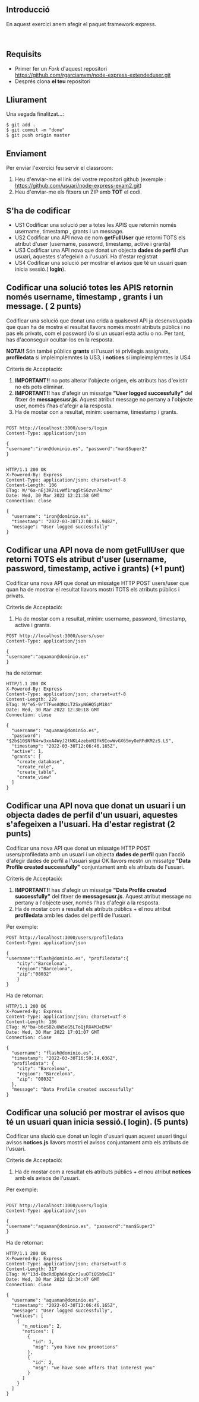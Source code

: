 ## Introducció

En aquest exercici anem afegir el paquet framework express.

<br>

## Requisits

- Primer fer un _Fork_ d'aquest repositori https://github.com/rgarciamvm/node-express-extendeduser.git
- Després clona __el teu__ repositori

## Lliurament

Una vegada finalitzat...:

```shell
$ git add .
$ git commit -m "done"
$ git push origin master
```
## Enviament

Per enviar l'exercici feu servir el classroom:

1. Heu d'enviar-me el link del vostre repositori github (exemple : https://github.com/usuari/node-express-exam2.git)
2. Heu d'enviar-me els fitxers un ZIP amb **TOT** el codi.

## S'ha de codificar

- US1 Codificar una solució per a totes les APIS que retornin només username, timestamp , grants i un message.
- US2 Codificar una API nova de nom **getFullUser** que retorni TOTS els atribut d'user (username, password, timestamp, active i grants)
- US3 Codificar una API nova que donat un objecta **dades de perfil** d'un usuari, aquestes s'afegeixin a l'usuari. Ha d'estar registrat
- US4 Codificar una solució per mostrar el avisos que té un usuari quan inicia sessió.( **login**).


## Codificar una solució totes les APIS retornin només username, timestamp , grants i un message. ( 2 punts)

 Codificar una solució que donat una crida a qualsevol API ja desenvolupada que quan ha de mostra el resultat llavors només mostri atributs públics i no pas els privats, com el password i/o si un usuari està actiu o no. Per tant, has d'aconseguir ocultar-los en la resposta.

**NOTA!!** Són també públics **grants** si l'usuari té privilegis assignats, **profiledata** si impleimplemntes la US3,  i **notices** si impleimplemntes la US4

Criteris de Acceptació:

1. **IMPORTANT!!** no pots alterar l'objecte origen, els atributs has d'existir no els pots eliminar.
2. **IMPORTANT!!** has d'afegir un missatge **"User logged successfully"** del fitxer de **messagesusr.js**. Aquest atribut message no pertany a l'objecte user, només l'has d'afegir a la resposta.
3. Ha de mostar con a resultat, mínim: username, timestamp i grants.

```

POST http://localhost:3000/users/login
Content-Type: application/json

{
"username":"iron@dominio.es", "password":"man$Super2"
}


HTTP/1.1 200 OK
X-Powered-By: Express
Content-Type: application/json; charset=utf-8
Content-Length: 106
ETag: W/"6a-nEj3R7sLvWf1rog5tS6zvn74rmo"
Date: Wed, 30 Mar 2022 12:21:58 GMT
Connection: close

{
  "username": "iron@dominio.es",
  "timestamp": "2022-03-30T12:08:16.948Z",
  "message": "User logged successfully"
}

``` 

## Codificar una API nova de nom **getFullUser** que retorni TOTS els atribut d'user (username, password, timestamp, active i grants) (+1 punt)

Codificar una nova API que donat un missatge HTTP POST users/user que quan ha de mostrar el resultat llavors mostri TOTS els atributs públics i privats.

Criteris de Acceptació:

1. Ha de mostar com a resultat, mínim: username, password, timestamp, active i grants.


```
POST http://localhost:3000/users/user
Content-Type: application/json

{
"username":"aquaman@dominio.es"
}
```

ha de retornar:

```
HTTP/1.1 200 OK
X-Powered-By: Express
Content-Type: application/json; charset=utf-8
Content-Length: 229
ETag: W/"e5-9rT7FweAQNzLT2SxyNGHQ5pM184"
Date: Wed, 30 Mar 2022 12:30:18 GMT
Connection: close

{
  "username": "aquaman@dominio.es",
  "password": "$2b$10$NfN4rw3xoA4WyJ2tNKL4zebxNIfk9IowWvGX6SmyOeRFdKM2zS.LS",
  "timestamp": "2022-03-30T12:06:46.165Z",
  "active": 1,
  "grants": [
    "create_database",
    "create_role",
    "create_table",
    "create_view"
  ]
}
```
##  Codificar una API nova que donat un usuari i un objecta **dades de perfil** d'un usuari, aquestes s'afegeixen a l'usuari. Ha d'estar registrat (2 punts)

Codificar una nova API que donat un missatge HTTP POST users/profiledata amb un usuari i un objecta **dades de perfil** quan l'acció d'afegir dades de perfil a l'usuari sigui OK llavors mostri un missatge **"Data Profile created successfully"** conjuntament amb els atributs de l'usuari.

Criteris de Acceptació:

1. **IMPORTANT!!** has d'afegir un missatge **"Data Profile created successfully"** del fitxer de **messagesusr.js**. Aquest atribut message no pertany a l'objecte user, només l'has d'afegir a la resposta.
2.  Ha de mostar com a resultat els atributs públics + el nou atribut **profiledata**  amb les dades del perfil de l'usuari. 

Per exemple: 

```
POST http://localhost:3000/users/profiledata
Content-Type: application/json

{
"username":"flash@dominio.es", "profiledata":{
    "city":"Barcelona",
    "region":"Barcelona",
    "zip":"08032"
    }
}

```

Ha de retornar:

```
HTTP/1.1 200 OK
X-Powered-By: Express
Content-Type: application/json; charset=utf-8
Content-Length: 186
ETag: W/"ba-b6cSB2uUW5eG5LToQjRX4MJeEM4"
Date: Wed, 30 Mar 2022 17:01:07 GMT
Connection: close

{
  "username": "flash@dominio.es",
  "timestamp": "2022-03-30T16:59:14.036Z",
  "profiledata": {
    "city": "Barcelona",
    "region": "Barcelona",
    "zip": "08032"
  },
  "message": "Data Profile created successfully"
}

```



## Codificar una solució per mostrar el avisos que té un usuari quan inicia sessió.( **login**). (5 punts)

Codificar una slució que donat un login d'usuari quan aquest usuari tingui avisos **notices.js** llavors mostri el avisos conjuntament amb els atributs de l'usuari.

Criteris de Acceptació:

1.  Ha de mostar com a resultat els atributs públics + el nou atribut **notices**  amb els avisos de l'usuari.

Per exemple: 

```

POST http://localhost:3000/users/login
Content-Type: application/json

{
"username":"aquaman@dominio.es", "password":"man$Super3"
}

```

Ha de retornar:

```
HTTP/1.1 200 OK
X-Powered-By: Express
Content-Type: application/json; charset=utf-8
Content-Length: 317
ETag: W/"13d-ObcRdDph6KqQcrJvuOTiQSb9xEI"
Date: Wed, 30 Mar 2022 12:34:47 GMT
Connection: close

{
  "username": "aquaman@dominio.es",
  "timestamp": "2022-03-30T12:06:46.165Z",
  "message": "User logged successfully",
  "notices": [
    {
      "n_notices": 2,
      "notices": [
        {
          "id": 1,
          "msg": "you have new promotions"
        },
        {
          "id": 2,
          "msg": "we have some offers that interest you"
        }
      ]
    }
  ]
}
```